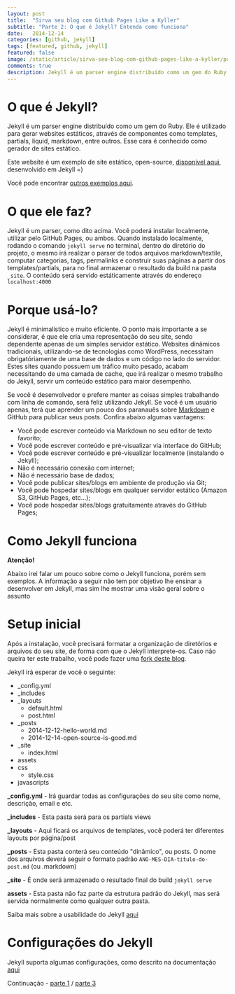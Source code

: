 ```yaml
---
layout: post
title:  "Sirva seu blog com Github Pages Like a Kyller"
subtitle: "Parte 2: O que é Jekyll? Entenda como funciona"
date:   2014-12-14
categories: [github, jekyll]
tags: [featured, github, jekyll]
featured: false
image: /static/article/sirva-seu-blog-com-github-pages-like-a-kyller/post-jekyll-e-github-pages.jpg
comments: true
description: Jekyll é um parser engine distribuído como um gem do Ruby. Ele é utilizado para gerar websites estáticos, através de componentes como templates, partials, liquid, markdown, entre outros.
---
```


# O que é Jekyll?

Jekyll é um parser engine distribuído como um gem do Ruby. Ele é utilizado para gerar websites estáticos, através de componentes como templates, partials, liquid, markdown, entre outros. Esse cara é conhecido como gerador de sites estático.


Este website é um exemplo de site estático, open-source, [disponível aqui](https://github.com/stpa-co/meditator), desenvolvido em Jekyll =)

Você pode encontrar [outros exemplos aqui](https://github.com/jekyll/jekyll/wiki/Sites).


# O que ele faz?

Jekyll é um parser, como dito acima. Você poderá instalar localmente, utilizar pelo GitHub Pages, ou ambos. Quando instalado localmente, rodando o comando `jekyll serve` no terminal, dentro do diretório do projeto, o mesmo irá realizar o parser de todos arquivos markdown/textile, computar categorias, tags, permalinks e construir suas páginas a partir dos templates/partials, para no final armazenar o resultado da build na pasta `_site`. O conteúdo será servido estáticamente através do endereço `localhost:4000`

# Porque usá-lo?
Jekyll é minimalístico e muito eficiente. O ponto mais importante a se considerar, é que ele cria uma representação do seu site, sendo dependente apenas de um simples servidor estático. Websites dinâmicos tradicionais, utilizando-se de tecnologias como WordPress, necessitam obrigatóriamente de uma base de dados e um código no lado do servidor. Estes sites quando possuem um tráfico muito pesado, acabam necessitando de uma camada de cache, que irá realizar o mesmo trabalho do Jekyll, servir um conteúdo estático para maior desempenho.

Se você é desenvolvedor e prefere manter as coisas simples trabalhando com linha de comando, será feliz utilizando  Jekyll. Se você é um usuário apenas, terá que aprender um pouco dos paranauês sobre <a href="https://help.github.com/articles/markdown-basics/" target="_blank">Markdown</a> e GitHub para publicar seus posts. Confira abaixo algumas vantagens:

- Você pode escrever conteúdo via Markdown no seu editor de texto favorito;
- Você pode escrever conteúdo e pré-visualizar via interface do GitHub;
- Você pode escrever conteúdo e pré-visualizar localmente (instalando o Jekyll);
- Não é necessário conexão com internet;
- Não é necessário base de dados;
- Você pode publicar sites/blogs em ambiente de produção via Git;
- Você pode hospedar sites/blogs em qualquer servidor estático (Amazon S3, GitHub Pages, etc...);
- Você pode hospedar sites/blogs gratuitamente através do GitHub Pages;

# Como Jekyll funciona
**Atenção!**

Abaixo irei falar um pouco sobre como o Jekyll funciona, porém sem exemplos. A informação a seguir não tem por objetivo lhe ensinar a desenvolver em Jekyll, mas sim lhe mostrar uma visão geral sobre o assunto

# Setup inicial
Após a instalação, você precisará formatar a organização de diretórios e arquivos do seu site, de forma com que o Jekyll interprete-os. Caso não queira ter este trabalho, você pode fazer uma [fork deste blog](https://github.com/stpa-co/meditator).

Jekyll irá esperar de você o seguinte:

- _config.yml
- _includes
- _layouts
  - default.html
  - post.html
- _posts
  - 2014-12-12-hello-world.md
  - 2014-12-14-open-source-is-good.md
- _site
  - index.html
- assets
- css
  - style.css
- javascripts

**_config.yml** - Irá guardar todas as configurações do seu site como nome, descrição, email e etc.

**_includes** - Esta pasta será para os partials views

**_layouts** - Aqui ficará os arquivos de templates, você poderá ter diferentes layouts por página/post

**_posts** - Esta pasta conterá seu conteúdo "dinâmico", ou posts. O nome dos arquivos deverá seguir o formato padrão `ANO-MES-DIA-titulo-do-post.md` (ou .markdown)

**_site** - É onde será armazenado o resultado final do build `jekyll serve`

**assets** - Esta pasta não faz parte da estrutura padrão do Jekyll, mas será servida normalmente como qualquer outra pasta.

Saiba mais sobre a usabilidade do Jekyll [aqui](http://jekyllrb.com/docs/usage/)

# Configurações do Jekyll

Jekyll suporta algumas configurações, como descrito na documentação [aqui](http://jekyllrb.com/docs/configuration/)

Continuação - [parte 1](https://stpa.co/github/jekyll/2014/12/12/sirva-seu-blog-com-github-pages-like-a-kyller-part-1.html) / [parte 3](https://stpa.co/github/jekyll/cloudflare/2014/12/22/sirva-seu-blog-com-github-pages-like-a-kyller-part-3.html)